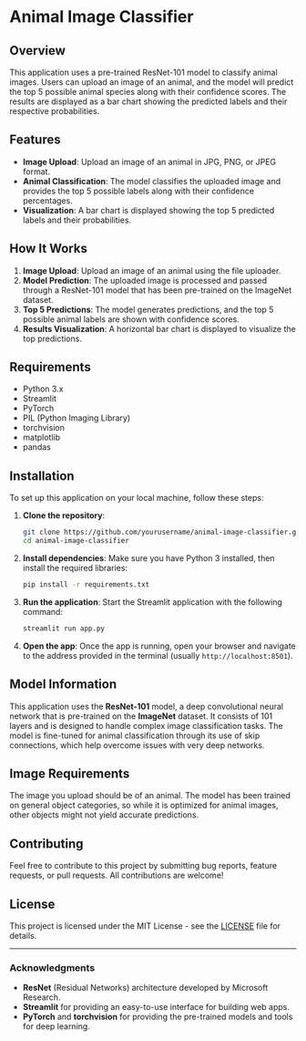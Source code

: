 # Animal Image Classifier 

## Overview
This application uses a pre-trained ResNet-101 model to classify animal images. Users can upload an image of an animal, and the model will predict the top 5 possible animal species along with their confidence scores. The results are displayed as a bar chart showing the predicted labels and their respective probabilities.

## Features
- **Image Upload**: Upload an image of an animal in JPG, PNG, or JPEG format.
- **Animal Classification**: The model classifies the uploaded image and provides the top 5 possible labels along with their confidence percentages.
- **Visualization**: A bar chart is displayed showing the top 5 predicted labels and their probabilities.

## How It Works
1. **Image Upload**: Upload an image of an animal using the file uploader.
2. **Model Prediction**: The uploaded image is processed and passed through a ResNet-101 model that has been pre-trained on the ImageNet dataset.
3. **Top 5 Predictions**: The model generates predictions, and the top 5 possible animal labels are shown with confidence scores.
4. **Results Visualization**: A horizontal bar chart is displayed to visualize the top predictions.

## Requirements
- Python 3.x
- Streamlit
- PyTorch
- PIL (Python Imaging Library)
- torchvision
- matplotlib
- pandas

## Installation

To set up this application on your local machine, follow these steps:

1. **Clone the repository**:
   ```bash
   git clone https://github.com/yourusername/animal-image-classifier.git
   cd animal-image-classifier
   ```

2. **Install dependencies**:
   Make sure you have Python 3 installed, then install the required libraries:
   ```bash
   pip install -r requirements.txt
   ```

3. **Run the application**:
   Start the Streamlit application with the following command:
   ```bash
   streamlit run app.py
   ```

4. **Open the app**:
   Once the app is running, open your browser and navigate to the address provided in the terminal (usually `http://localhost:8501`).

## Model Information
This application uses the **ResNet-101** model, a deep convolutional neural network that is pre-trained on the **ImageNet** dataset. It consists of 101 layers and is designed to handle complex image classification tasks. The model is fine-tuned for animal classification through its use of skip connections, which help overcome issues with very deep networks.

## Image Requirements
The image you upload should be of an animal. The model has been trained on general object categories, so while it is optimized for animal images, other objects might not yield accurate predictions.

## Contributing
Feel free to contribute to this project by submitting bug reports, feature requests, or pull requests. All contributions are welcome!

## License
This project is licensed under the MIT License - see the [LICENSE](LICENSE) file for details.

---

### Acknowledgments
- **ResNet** (Residual Networks) architecture developed by Microsoft Research.
- **Streamlit** for providing an easy-to-use interface for building web apps.
- **PyTorch** and **torchvision** for providing the pre-trained models and tools for deep learning.

